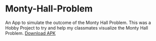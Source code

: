 # Monty-Hall-Problem
An App to simulate the outcome of the Monty Hall Problem.
This was a Hobby Project to try and help my classmates visualize the Monty Hall Problem.
[Download APK](https://drive.google.com/file/d/1MHpCMwJGQtfIPpd09FiHeKceWcssmTds/view?usp=sharing)

